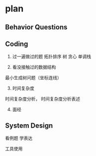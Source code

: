 # plan

## Behavior Questions





## Coding

1. 过一遍做过的题
拓扑排序
树
贪心
单调栈





2. 看没接触过的数据结构

最小生成树问题（坐标连线）


3. 时间复杂度

时间复杂度分析，
时间复杂度分析表述



4. 面经




## System Design

看例题
学表达

工具使用